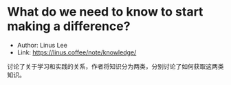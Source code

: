 # What do we need to know to start making a difference?

* Author: Linus Lee
* Link: https://linus.coffee/note/knowledge/

讨论了关于学习和实践的关系，作者将知识分为两类，分别讨论了如何获取这两类知识。
